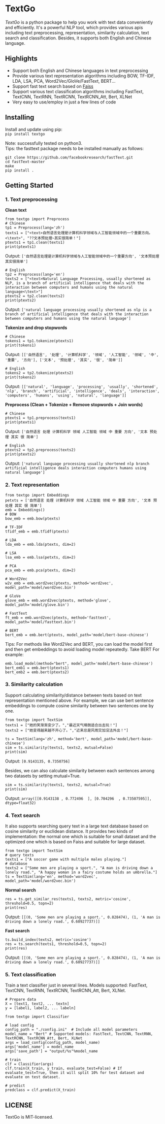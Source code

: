 # TextGo

*TextGo* is a python package to help you work with text data conveniently and efficiently. It's a powerful NLP tool, which provides various apis including text preprocessing, representation, similarity calculation, text search and classification. Besides, it supports both English and Chinese language.

## Highlights
* Support both English and Chinese languages in text preprocessing
* Provide various text representation algorithms including BOW, TF-IDF, LDA, LSA, PCA, Word2Vec/GloVe/FastText, BERT...
* Support fast text search based on [Faiss](https://github.com/facebookresearch/faiss)
* Support various text classification algorithms including FastText, TextCNN, TextRNN, TextRCNN, TextRCNN_Att, Bert, XLNet
* Very easy to use/employ in just a few lines of code

## Installing
Install and update using pip:      
`pip install textgo`

Note: successfully tested on python3.     
Tips: the fasttext package needs to be installed manually as follows:

```
git clone https://github.com/facebookresearch/fastText.git
cd fastText-master
make
pip install .
```

## Getting Started
### 1. Text preprocessing
   
**Clean text**

```
from textgo import Preprocess
# Chinese
tp1 = Preprocess(lang='zh')
texts1 = ["<text>自然语言处理是计算机科学领域与人工智能领域中的一个重要方向。<\text>", "??文本预处理~其实很简单！"]
ptexts1 = tp1.clean(texts1)
print(ptexts1)
```

Output: `['自然语言处理是计算机科学领域与人工智能领域中的一个重要方向', '文本预处理其实很简单']`
  
```
# English
tp2 = Preprocess(lang='en')
texts2 = ["<text>Natural Language Processing, usually shortened as NLP, is a branch of artificial intelligence that deals with the interaction between computers and humans using the natural language<\text>"]
ptexts2 = tp2.clean(texts2)
print(ptexts2)
```
Output: `['natural language processing usually shortened as nlp is a branch of artificial intelligence that deals with the interaction between computers and humans using the natural language']`

**Tokenize and drop stopwords**
```
# Chinese
tokens1 = tp1.tokenize(ptexts1)
print(tokens1)
```
Output: `[['自然语言', '处理', '计算机科学', '领域', '人工智能', '领域', '中', '重要', '方向'], ['文本', '预处理', '其实', '很', '简单']]`

```
# English
tokens2 = tp2.tokenize(ptexts2)
print(tokens2)
```
Output: `[['natural', 'language', 'processing', 'usually', 'shortened', 'nlp', 'branch', 'artificial', 'intelligence', 'deals', 'interaction', 'computers', 'humans', 'using', 'natural', 'language']]`

**Preprocess (Clean + Tokenize + Remove stopwords + Join words)**
```
# Chinese
ptexts1 = tp1.preprocess(texts1)
print(ptexts1)
```
Output: `['自然语言 处理 计算机科学 领域 人工智能 领域 中 重要 方向', '文本 预处理 其实 很 简单']`

```
# English
ptexts2 = tp2.preprocess(texts2)
print(ptexts2)
```
Output: `['natural language processing usually shortened nlp branch artificial intelligence deals interaction computers humans using natural language']`

### 2. Text representation
```
from textgo import Embeddings
petxts = ['自然语言 处理 计算机科学 领域 人工智能 领域 中 重要 方向', '文本 预处理 其实 很 简单']
emb = Embeddings()
# BOW
bow_emb = emb.bow(ptexts)

# TF-IDF
tfidf_emb = emb.tfidf(ptexts)

# LDA
lda_emb = emb.lda(ptexts, dim=2)

# LSA
lsa_emb = emb.lsa(petxts, dim=2)

# PCA
pca_emb = emb.pca(ptexts, dim=2)

# Word2Vec
w2v_emb = emb.word2vec(ptexts, method='word2vec', model_path='model/word2vec.bin')

# GloVe
glove_emb = emb.word2vec(ptexts, method='glove', model_path='model/glove.bin')

# FastText
ft_emb = emb.word2vec(ptexts, method='fasttext', model_path='model/fasttext.bin')

# BERT
bert_emb = emb.bert(ptexts, model_path='model/bert-base-chinese')

```
Tips: For methods like Word2Vec and BERT, you can load the model first and then get embeddings to avoid loading model repeatedly. Take BERT For example:
```
emb.load_model(method="bert", model_path='model/bert-base-chinese')
bert_emb1 = emb.bert(ptexts1)
bert_emb2 = emb.bert(ptexts2)
```

### 3. Similarity calculation

Support calculating similarity/distance between texts based on text representation mentioned above. For example, we can use bert sentence embeddings to compute cosine similarity between two sentences one by one.
```
from textgo import TextSim
texts1 = ["她的笑渐渐变少了。","最近天气晴朗适合出去玩！"]
texts2 = ["她变得越来越不开心了。","近来总是风雨交加没法外出！"]

ts = TextSim(lang='zh', method='bert', model_path='model/bert-base-chinese')
sim = ts.similarity(texts1, texts2, mutual=False)
print(sim)
```   

Output: `[0.9143135, 0.7350756]`

Besides, we can also calculate similarity between each sentences among two datasets by setting mutual=True.
```
sim = ts.similarity(texts1, texts2, mutual=True)
print(sim)
```

Output: `
array([[0.9143138 , 0.772496  ],
       [0.704296  , 0.73507595]], dtype=float32)
`
       
### 4. Text search
It also supports searching query text in a large text database based on cosine similarity or euclidean distance. It provides two kinds of implementation: the normal one which is suitable for small dataset and the optimized one which is based on Faiss and suitable for large dataset.
```
from textgo import TextSim
# query texts
texts1 = ["A soccer game with multiple males playing."]
# database
texts2 = ["Some men are playing a sport.", "A man is driving down a lonely road.", "A happy woman in a fairy costume holds an umbrella."]
ts = TextSim(lang='en', method='word2vec', model_path='model/word2vec.bin')
```

**Normal search**
```
res = ts.get_similar_res(texts1, texts2, metric='cosine', threshold=0.5, topn=2)
print(res)
```
Output: `[[(0, 'Some men are playing a sport.', 0.828474), (1, 'A man is driving down a lonely road.', 0.60927737)]]`

**Fast search**
```
ts.build_index(texts2, metric='cosine')
res = ts.search(texts1, threshold=0.5, topn=2)
print(res)
```
Output: `[[(0, 'Some men are playing a sport.', 0.828474), (1, 'A man is driving down a lonely road.', 0.60927737)]]`

### 5. Text classification
Train a text classifier just in several lines. Models supported: FastText, TextCNN, TextRNN, TextRCNN, TextRCNN_Att, Bert, XLNet.
```
# Prepare data
X = [text1, text2, ... textn]
y = [label1, label2, ... labeln]

from textgo import Classifier

# load config
config_path = "./config.ini"  # Include all model parameters
model_name = "Bert" # Supported models: FastText, TextCNN, TextRNN, TextRCNN, TextRCNN_Att, Bert, XLNet
args = load_config(config_path, model_name) 
args['model_name'] = model_name 
args['save_path'] = "output/%s"%model_name

# train 
clf = Classifier(args) 
clf.train(X_train, y_train, evaluate_test=False) # If evaluate_test=True, then it will split 10% for test dataset and evaluate on test dataset. 

# predict
predclass = clf.predict(X_train) 
```

## LICENSE
TextGo is MIT-licensed.
